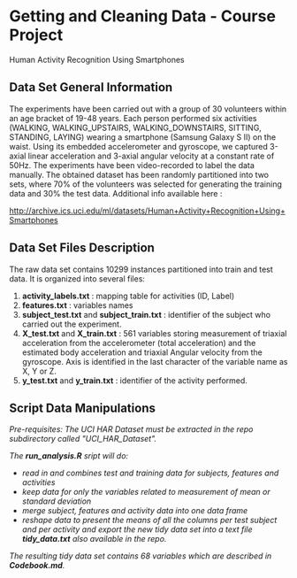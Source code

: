 Getting and Cleaning Data - Course Project
==========================================
Human Activity Recognition Using Smartphones

Data Set General Information
-----------------------------
The experiments have been carried out with a group of 30 volunteers within an age bracket of 19-48 years. Each person performed six activities (WALKING, WALKING_UPSTAIRS, WALKING_DOWNSTAIRS, SITTING, STANDING, LAYING) wearing a smartphone (Samsung Galaxy S II) on the waist. Using its embedded accelerometer and gyroscope, we captured 3-axial linear acceleration and 3-axial angular velocity at a constant rate of 50Hz. The experiments have been video-recorded to label the data manually. The obtained dataset has been randomly partitioned into two sets, where 70% of the volunteers was selected for generating the training data and 30% the test data. Additional info available here :

http://archive.ics.uci.edu/ml/datasets/Human+Activity+Recognition+Using+Smartphones

Data Set Files Description
--------------------------
The raw data set contains 10299 instances partitioned into train and test data. It is organized into several files:

1. <b>activity_labels.txt</b> : mapping table for activities (ID, Label)
2. <b>features.txt</b> :  variables names 
3. <b>subject_test.txt</b> and <b>subject_train.txt</b> : identifier of the subject who carried out the experiment.
4. <b>X_test.txt</b> and <b>X_train.txt</b> : 561 variables storing measurement of triaxial acceleration from the accelerometer (total acceleration) and the estimated body acceleration and triaxial Angular velocity from the gyroscope. Axis is identified in the last character of the variable name as X, Y or Z.
5. <b>y_test.txt</b> and <b>y_train.txt</b> : identifier of the activity performed.


Script Data Manipulations
--------------------------------------
<i>Pre-requisites: 
The UCI HAR Dataset must be extracted in the repo subdirectory called "UCI_HAR_Dataset".<i>

The <b>run_analysis.R</b> sript will do:
- read in and combines test and training data for subjects, features and activities
- keep data for only the variables related to  measurement of mean or standard deviation
- merge subject, features and activity data into one data frame
- reshape data to present the means of all the columns per test subject and per activity and export the new tidy data set into a text file <b>tidy_data.txt</b> also available in the repo.

The resulting tidy data set contains 68 variables which are described in <b>Codebook.md</b>.

